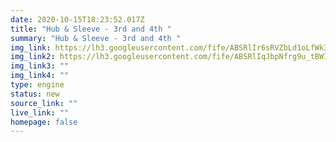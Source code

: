```yaml
---
date: 2020-10-15T18:23:52.017Z
title: "Hub & Sleeve - 3rd and 4th "
summary: "Hub & Sleeve - 3rd and 4th "
img_link: https://lh3.googleusercontent.com/fife/ABSRlIr6sRVZbLd1oLfWk3QDJ63zwlpQrKV4pzZl4PUNV8teoriL2A8AyDKLlxusAdY3Ak-0bVqHbpSXeSvcZhD6KGLm8_naZDRzjsbsQe61pzT9Lq4L7odnnje8g5gRhREApZv_YsECjkAHMxxZPgersGUyobnBoBoH-d4I-W6cMtzUZCI7_Xs9BanuF2gkSvm-MawhqX7tF1P8gtGciMEb9PpaEnF8MDbe0d60hwcmdsRmvIwhwGV-1Q2j8V14--GSrXf8wdsCVmFmZ3V-_PNrUbswTQ4VL2oPr1gxiu0P1VtcR9SlD7vtBOhF3uRsUJLjzRhumob7eAy7dln3i5fJ7ydCnjENl0alsqLqjMnwNeZmSwIAd5sF8Ny7w-Bx586IibxmfjneC5-qyKKncGPXvGaRvgKUNyEJv227tWM5YlH4kb3cmH4r36vpilpygjXJl-do3rp2bzIHfL3bDocMwLUoIRiNx_7ZSk1kPcb0PeFRYFMJdm34sl7DvJa3oEVhlCD4XjtrAUOMg9g_qqsm83dLJxy1q8z3eywB4rx9xG514-iaQfoMixGtLgEj0kZeyDRU0FC2R_qj-T4hUrrH1-eLG-vYpnwh9RTAYS-PSSfQMCMDCQf95TwNl7frTOmYfnyMxfSuuUcgcADugtiJnfdulkxKgNUBAe_v78cYYrRpIPKac1OTtXZiCp9sYvFYSqNVC-BJfkunC14Xz2RZtNfrjnzlHBCjmA=w795-h666-ft
img_link2: https://lh3.googleusercontent.com/fife/ABSRlIqJbpNfrg9u_tBWIGCZkWySKZoURAMjdWW8NbEn9bYmOdwW3FMcssbtTph-NhD68HrbfiT0Fg5wrxL0h6jvCEmYk8Zg9hFHTUbrXrdvhqjR5GHfYzw128WAKPlYUJFdsGfxQ2DAbX-tQe4TwX7FAI7Vxt6ELohVY5HwdwjcKG48DhunJr01fi4HikfTrJtnPibYw-6abT7wWcPjpIT9rr5sV0LzsFr0q4obA7xn5TZB_ZhWdJmk38CjYhL5QzmMJ0aSw2vDcIAMnF8dqFSqiU1rYCw2PQyGXfOWKnUM9cGN-YMBNZuTmcZRh2lMHTY26PSVnKe3XTOexPHD9ewpUMWnOD5mcwfFljdIawZSmwqXo5FFJmwtNSqiTlCoIWrkq9sZbakeQNe7Y8HbtB_f_uHWvWGDpfRBlLHThHX-nIehAGm-RSJhcYvIA1usoOyWGtgPw3hrViwaeojNwV4W9P7JgwW30xPts9SFYYRqKNVtYdIPrp7xm9w1jQ5pDsQSuDMoN3PTM981oGwmbjsaJ9h6Apkg7WXfd_bpSIV9sZfupUE1oAyRWB5Q8AWu_MxTFGLfWabNzdn3PyTHWvXUEfhpRE36GaRQaRhCxWeDmbP0qnd5gdPkatKHa8mI8VfG335dB3zxEhqjP7m0E0c6AOJ_dYydpcwqdUSRHBtwQ1Yyvf_-QrC6SkwRhGmkv21YZQVUuo1TuAFqGcWrvK8PnwpUxoPQ1JUiug=w795-h666-ft
img_link3: ""
img_link4: ""
type: engine
status: new
source_link: ""
live_link: ""
homepage: false
---
```

